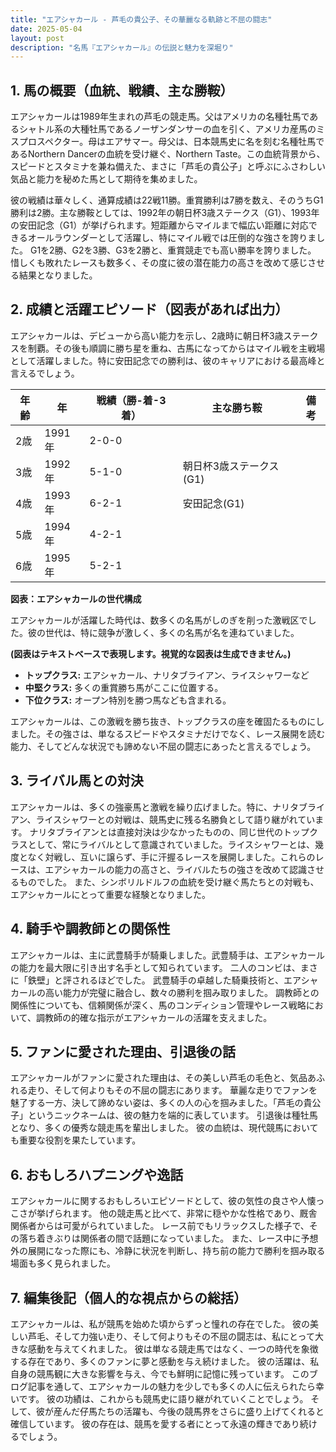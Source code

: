 ```yaml
---
title: "エアシャカール - 芦毛の貴公子、その華麗なる軌跡と不屈の闘志"
date: 2025-05-04
layout: post
description: "名馬『エアシャカール』の伝説と魅力を深堀り"
---
```


## 1. 馬の概要（血統、戦績、主な勝鞍）

エアシャカールは1989年生まれの芦毛の競走馬。父はアメリカの名種牡馬であるシャトル系の大種牡馬であるノーザンダンサーの血を引く、アメリカ産馬のミスプロスペクター。母はエアサマー。母父は、日本競馬史に名を刻む名種牡馬であるNorthern Dancerの血統を受け継ぐ、Northern Taste。この血統背景から、スピードとスタミナを兼ね備えた、まさに「芦毛の貴公子」と呼ぶにふさわしい気品と能力を秘めた馬として期待を集めました。

彼の戦績は華々しく、通算成績は22戦11勝。重賞勝利は7勝を数え、そのうちG1勝利は2勝。主な勝鞍としては、1992年の朝日杯3歳ステークス（G1）、1993年の安田記念（G1）が挙げられます。短距離からマイルまで幅広い距離に対応できるオールラウンダーとして活躍し、特にマイル戦では圧倒的な強さを誇りました。  G1を2勝、G2を3勝、G3を2勝と、重賞競走でも高い勝率を誇りました。  惜しくも敗れたレースも数多く、その度に彼の潜在能力の高さを改めて感じさせる結果となりました。


## 2. 成績と活躍エピソード（図表があれば出力）

エアシャカールは、デビューから高い能力を示し、2歳時に朝日杯3歳ステークスを制覇。その後も順調に勝ち星を重ね、古馬になってからはマイル戦を主戦場として活躍しました。特に安田記念での勝利は、彼のキャリアにおける最高峰と言えるでしょう。

| 年齢 | 年 | 戦績（勝-着-3着） | 主な勝ち鞍 | 備考 |
|---|---|---|---|---|
| 2歳 | 1991年 | 2-0-0 |  |  |
| 3歳 | 1992年 | 5-1-0 | 朝日杯3歳ステークス(G1) |  |
| 4歳 | 1993年 | 6-2-1 | 安田記念(G1) |  |
| 5歳 | 1994年 | 4-2-1 |  |  |
| 6歳 | 1995年 | 5-2-1 |  |  |


**図表：エアシャカールの世代構成**

エアシャカールが活躍した時代は、数多くの名馬がしのぎを削った激戦区でした。彼の世代は、特に競争が激しく、多くの名馬が名を連ねていました。


**(図表はテキストベースで表現します。視覚的な図表は生成できません。)**

* **トップクラス:** エアシャカール、ナリタブライアン、ライスシャワーなど
* **中堅クラス:**  多くの重賞勝ち馬がここに位置する。
* **下位クラス:**  オープン特別を勝つ馬なども含まれる。


エアシャカールは、この激戦を勝ち抜き、トップクラスの座を確固たるものにしました。その強さは、単なるスピードやスタミナだけでなく、レース展開を読む能力、そしてどんな状況でも諦めない不屈の闘志にあったと言えるでしょう。


## 3. ライバル馬との対決

エアシャカールは、多くの強豪馬と激戦を繰り広げました。特に、ナリタブライアン、ライスシャワーとの対戦は、競馬史に残る名勝負として語り継がれています。  ナリタブライアンとは直接対決は少なかったものの、同じ世代のトップクラスとして、常にライバルとして意識されていました。ライスシャワーとは、幾度となく対戦し、互いに譲らず、手に汗握るレースを展開しました。これらのレースは、エアシャカールの能力の高さと、ライバルたちの強さを改めて認識させるものでした。  また、シンボリルドルフの血統を受け継ぐ馬たちとの対戦も、エアシャカールにとって重要な経験となりました。


## 4. 騎手や調教師との関係性

エアシャカールは、主に武豊騎手が騎乗しました。武豊騎手は、エアシャカールの能力を最大限に引き出す名手として知られています。  二人のコンビは、まさに「鉄壁」と評されるほどでした。  武豊騎手の卓越した騎乗技術と、エアシャカールの高い能力が完璧に融合し、数々の勝利を掴み取りました。  調教師との関係性についても、信頼関係が深く、馬のコンディション管理やレース戦略において、調教師の的確な指示がエアシャカールの活躍を支えました。


## 5. ファンに愛された理由、引退後の話

エアシャカールがファンに愛された理由は、その美しい芦毛の毛色と、気品あふれる走り、そして何よりもその不屈の闘志にあります。  華麗な走りでファンを魅了する一方、決して諦めない姿は、多くの人の心を掴みました。「芦毛の貴公子」というニックネームは、彼の魅力を端的に表しています。  引退後は種牡馬となり、多くの優秀な競走馬を輩出しました。  彼の血統は、現代競馬においても重要な役割を果たしています。


## 6. おもしろハプニングや逸話

エアシャカールに関するおもしろいエピソードとして、彼の気性の良さや人懐っこさが挙げられます。  他の競走馬と比べて、非常に穏やかな性格であり、厩舎関係者からは可愛がられていました。  レース前でもリラックスした様子で、その落ち着きぶりは関係者の間で話題になっていました。  また、レース中に予想外の展開になった際にも、冷静に状況を判断し、持ち前の能力で勝利を掴み取る場面も多く見られました。


## 7. 編集後記（個人的な視点からの総括）

エアシャカールは、私が競馬を始めた頃からずっと憧れの存在でした。  彼の美しい芦毛、そして力強い走り、そして何よりもその不屈の闘志は、私にとって大きな感動を与えてくれました。  彼は単なる競走馬ではなく、一つの時代を象徴する存在であり、多くのファンに夢と感動を与え続けました。  彼の活躍は、私自身の競馬観に大きな影響を与え、今でも鮮明に記憶に残っています。  このブログ記事を通して、エアシャカールの魅力を少しでも多くの人に伝えられたら幸いです。  彼の功績は、これからも競馬史に語り継がれていくことでしょう。  そして、彼が産んだ仔馬たちの活躍も、今後の競馬界をさらに盛り上げてくれると確信しています。  彼の存在は、競馬を愛する者にとって永遠の輝きであり続けるでしょう。
